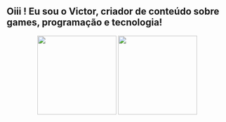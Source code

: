 ## Oiii ! Eu sou o Victor, criador de conteúdo sobre games, programação e tecnologia!
<div align="center"
  <a href="https://github.com/victor1307">
  <img height="180em" src="https://github-readme-stats.vercel.app/api?username=victor1307 &show_icons=true&theme=dark&include_all_commits=true&count_private=true"/>
  <img height="180em" src="https://github-readme-stats.vercel.app/api/top-langs/?username=victor1307 &layout=compact&langs_count=7&theme=dark"/>
